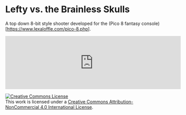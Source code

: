 # Lefty vs. the Brainless Skulls

A top down 8-bit style shooter developed for the (Pico 8 fantasy console)[https://www.lexaloffle.com/pico-8.php].

<iframe src="https://itch.io/embed/372635" height="167" width="552" frameborder="0"></iframe>

<a rel="license" href="http://creativecommons.org/licenses/by-nc/4.0/"><img alt="Creative Commons License" style="border-width:0" src="https://i.creativecommons.org/l/by-nc/4.0/80x15.png" /></a><br />This work is licensed under a <a rel="license" href="http://creativecommons.org/licenses/by-nc/4.0/">Creative Commons Attribution-NonCommercial 4.0 International License</a>.
